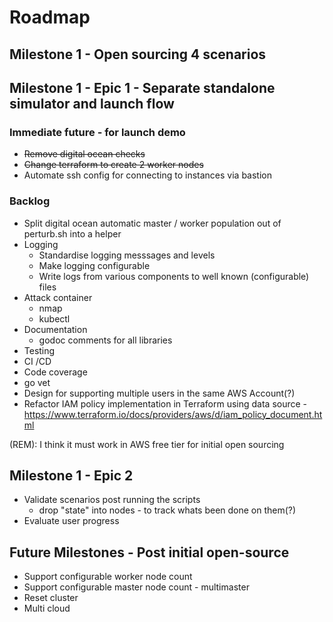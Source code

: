 # Roadmap

## Milestone 1 - Open sourcing 4 scenarios

## Milestone 1 - Epic 1 - Separate standalone simulator and launch flow

### Immediate future - for launch demo

- ~~Remove digital ocean checks~~
- ~~Change terraform to create 2 worker nodes~~
- Automate ssh config for connecting to instances via bastion

### Backlog

- Split digital ocean automatic master / worker population out of perturb.sh into a helper
- Logging
  - Standardise logging messsages and levels
  - Make logging configurable
  - Write logs from various components to well known (configurable) files
- Attack container
  - nmap
  - kubectl
- Documentation
  - godoc comments for all libraries
- Testing
 - CI /CD
 - Code coverage
 - go vet
- Design for supporting multiple users in the same AWS Account(?)
- Refactor IAM policy implementation in Terraform using data source - https://www.terraform.io/docs/providers/aws/d/iam_policy_document.html

(REM): I think it must work in AWS free tier for initial open sourcing

## Milestone 1  - Epic 2
- Validate scenarios post running the scripts
  - drop "state" into nodes - to track whats been done on them(?)
- Evaluate user progress

## Future Milestones - Post initial open-source

- Support configurable worker node count
- Support configurable master node count - multimaster
- Reset cluster
- Multi cloud
